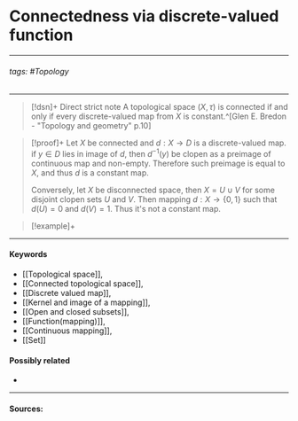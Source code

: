 # Connectedness via discrete-valued function
***
###### tags: #Topology 
***
>[!dsn]+ Direct strict note
>A topological space $(X,\tau)$ is connected if and only if every discrete-valued map from $X$ is constant.^[Glen E. Bredon - "Topology and geometry" p.10]

>[!proof]+
>Let $X$ be connected and $d:X\to D$ is a discrete-valued map. if $y\in D$ lies in image of $d$, then $d^{-1}(y)$ be clopen as a preimage of continuous map and non-empty. Therefore such preimage is equal to $X$, and thus $d$ is a constant map.
>
>Conversely, let $X$ be disconnected space, then $X=U\cup V$ for some disjoint clopen sets $U$ and $V$. Then mapping $d:X\to\{0,1\}$ such that $d(U)=0$ and $d(V)=1$. Thus it's not a constant map.

>[!example]+ 
>
***
#### Keywords
- [[Topological space]],
- [[Connected topological space]],
- [[Discrete valued map]],
- [[Kernel and image of a mapping]],
- [[Open and closed subsets]],
- [[Function(mapping)]],
- [[Continuous mapping]],
- [[Set]]
#### Possibly related
- 
***
#### Sources: